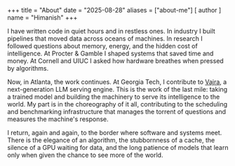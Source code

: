 +++
title = "About"
date = "2025-08-28"
aliases = ["about-me"]
[ author ]
  name = "Himanish"
+++

I have written code in quiet hours and in restless ones. In industry I built pipelines that moved data across oceans of machines. In research I followed questions about memory, energy, and the hidden cost of intelligence. At Procter & Gamble I shaped systems that saved time and money. At Cornell and UIUC I asked how hardware breathes when pressed by algorithms.

Now, in Atlanta, the work continues. At Georgia Tech, I contribute to [Vajra](https://project-vajra.github.io/), a next-generation LLM serving engine. This is the work of the last mile: taking a trained model and building the machinery to serve its intelligence to the world. My part is in the choreography of it all, contributing to the scheduling and benchmarking infrastructure that manages the torrent of questions and measures the machine's response.

I return, again and again, to the border where software and systems meet. There is the elegance of an algorithm, the stubbornness of a cache, the silence of a GPU waiting for data, and the long patience of models that learn only when given the chance to see more of the world.


